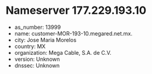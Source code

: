 # Nameserver 177.229.193.10

* as_number: 13999
* name: customer-MOR-193-10.megared.net.mx.
* city: Jose Maria Morelos
* country: MX
* organization: Mega Cable, S.A. de C.V.
* version: Unknown
* dnssec: Unknown
